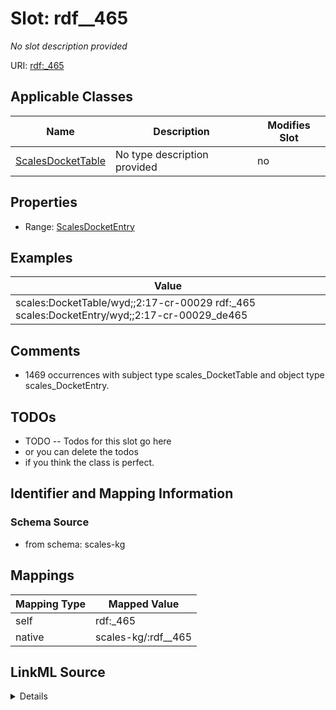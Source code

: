 

# Slot: rdf__465


_No slot description provided_





URI: [rdf:_465](http://www.w3.org/1999/02/22-rdf-syntax-ns#_465)



<!-- no inheritance hierarchy -->





## Applicable Classes

| Name | Description | Modifies Slot |
| --- | --- | --- |
| [ScalesDocketTable](../classes/ScalesDocketTable.md) | No type description provided |  no  |







## Properties

* Range: [ScalesDocketEntry](../classes/ScalesDocketEntry.md)






## Examples

| Value |
| --- |
| scales:DocketTable/wyd;;2:17-cr-00029 rdf:_465 scales:DocketEntry/wyd;;2:17-cr-00029_de465 |

## Comments

* 1469 occurrences with subject type scales_DocketTable and object type scales_DocketEntry.

## TODOs

* TODO -- Todos for this slot go here
* or you can delete the todos
* if you think the class is perfect.

## Identifier and Mapping Information







### Schema Source


* from schema: scales-kg




## Mappings

| Mapping Type | Mapped Value |
| ---  | ---  |
| self | rdf:_465 |
| native | scales-kg/:rdf__465 |




## LinkML Source

<details>
```yaml
name: rdf__465
description: No slot description provided
todos:
- TODO -- Todos for this slot go here
- or you can delete the todos
- if you think the class is perfect.
comments:
- 1469 occurrences with subject type scales_DocketTable and object type scales_DocketEntry.
examples:
- value: scales:DocketTable/wyd;;2:17-cr-00029 rdf:_465 scales:DocketEntry/wyd;;2:17-cr-00029_de465
from_schema: scales-kg
rank: 1000
slot_uri: rdf:_465
alias: rdf__465
domain_of:
- scales_DocketTable
range: scales_DocketEntry

```
</details>
